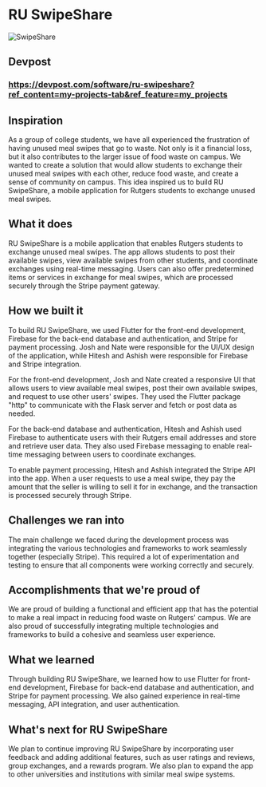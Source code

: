 # RU SwipeShare
![SwipeShare](https://slwordpress.rutgers.edu/dining/wp-content/uploads/sites/138/2017/06/swipe.png)

## Devpost
### https://devpost.com/software/ru-swipeshare?ref_content=my-projects-tab&ref_feature=my_projects


## Inspiration
As a group of college students, we have all experienced the frustration of having unused meal swipes that go to waste. Not only is it a financial loss, but it also contributes to the larger issue of food waste on campus. We wanted to create a solution that would allow students to exchange their unused meal swipes with each other, reduce food waste, and create a sense of community on campus. This idea inspired us to build RU SwipeShare, a mobile application for Rutgers students to exchange unused meal swipes.

## What it does
RU SwipeShare is a mobile application that enables Rutgers students to exchange unused meal swipes. The app allows students to post their available swipes, view available swipes from other students, and coordinate exchanges using real-time messaging. Users can also offer predetermined items or services in exchange for meal swipes, which are processed securely through the Stripe payment gateway.

## How we built it
To build RU SwipeShare, we used Flutter for the front-end development, Firebase for the back-end database and authentication, and Stripe for payment processing. Josh and Nate were responsible for the UI/UX design of the application, while Hitesh and Ashish were responsible for Firebase and Stripe integration.

For the front-end development, Josh and Nate created a responsive UI that allows users to view available meal swipes, post their own available swipes, and request to use other users' swipes. They used the Flutter package "http" to communicate with the Flask server and fetch or post data as needed.

For the back-end database and authentication, Hitesh and Ashish used Firebase to authenticate users with their Rutgers email addresses and store and retrieve user data. They also used Firebase messaging to enable real-time messaging between users to coordinate exchanges.

To enable payment processing, Hitesh and Ashish integrated the Stripe API into the app. When a user requests to use a meal swipe, they pay the amount that the seller is willing to sell it for in exchange, and the transaction is processed securely through Stripe.

## Challenges we ran into
The main challenge we faced during the development process was integrating the various technologies and frameworks to work seamlessly together (especially Stripe). This required a lot of experimentation and testing to ensure that all components were working correctly and securely. 

## Accomplishments that we're proud of
We are proud of building a functional and efficient app that has the potential to make a real impact in reducing food waste on Rutgers' campus. We are also proud of successfully integrating multiple technologies and frameworks to build a cohesive and seamless user experience.

## What we learned
Through building RU SwipeShare, we learned how to use Flutter for front-end development, Firebase for back-end database and authentication, and Stripe for payment processing. We also gained experience in real-time messaging, API integration, and user authentication.

## What's next for RU SwipeShare
We plan to continue improving RU SwipeShare by incorporating user feedback and adding additional features, such as user ratings and reviews, group exchanges, and a rewards program. We also plan to expand the app to other universities and institutions with similar meal swipe systems.
